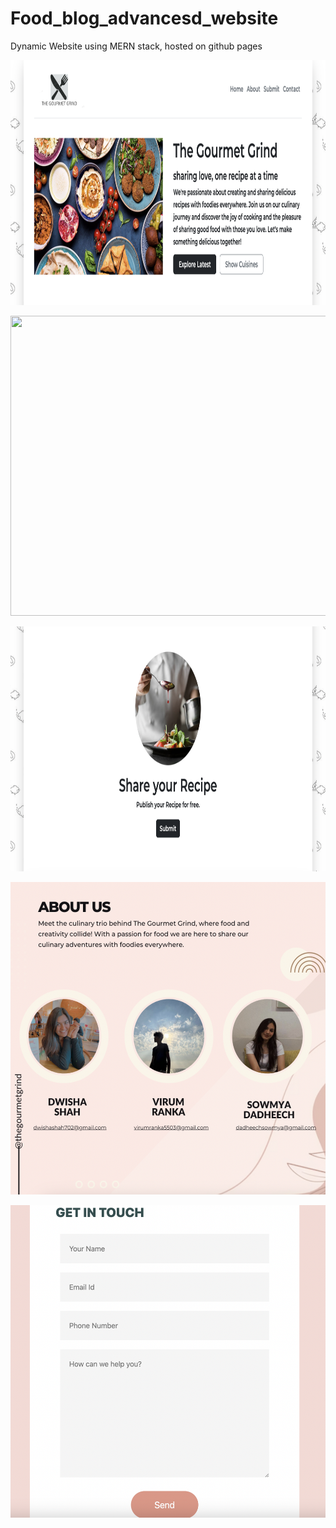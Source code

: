 # Food_blog_advancesd_website
Dynamic Website using MERN stack, hosted on github pages

<p><img src="/Readme_images/home.png"  width="800" height="392"></p>
<p><img src="/Readme_images/food2.png"  width="800" height="480"></p>
<p><img src="/Readme_images/submit.png"  width="800" height="392"></p>
<p><img src="/Readme_images/aboutus.png"  width="800" height="500"></p>
<img src="/Readme_images/contactus.png"  width="800" height="500">
